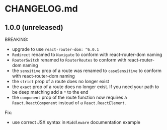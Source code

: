 # CHANGELOG.md

## 1.0.0 (unreleased)

BREAKING:

  - upgrade to use `react-router-dom: ^6.0.1`
  - `Redirect` renamed to `Navigate` to conform with react-router-dom naming
  - `RouterSwitch` renamed to `RouterRoutes` to conform with react-router-dom naming
  - the `sensitive` prop of a route was renamed to `caseSensitive` to conform with react-router-dom naming
  - the `strict` prop of a route does no longer exist
  - the `exact` prop of a route does no longer exist. If you need your path to be deep matching add a `*` to the end
  - the `component` prop of the route function now requires a `React.ReactComponent` instead of a `React.ReactElement`.

Fix:

  - use correct JSX syntax in `Middleware` documentation example